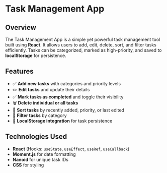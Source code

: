 # Task Management App

## Overview

The Task Management App is a simple yet powerful task management tool built using **React**. It allows users to add, edit, delete, sort, and filter tasks efficiently. Tasks can be categorized, marked as high-priority, and saved to **localStorage** for persistence.


## Features

- ✅ **Add new tasks** with categories and priority levels
- ✏️ **Edit tasks** and update their details
- ✅ **Mark tasks as completed** and toggle their visibility
- 🗑️ **Delete individual or all tasks**
- 🔄 **Sort tasks** by recently added, priority, or last edited
- 📂 **Filter tasks** by category
- 💾 **LocalStorage integration** for task persistence


## Technologies Used

- **React** (Hooks: `useState`, `useEffect`, `useRef`, `useCallback`)
- **Moment.js** for date formatting
- **Nanoid** for unique task IDs
- **CSS** for styling

